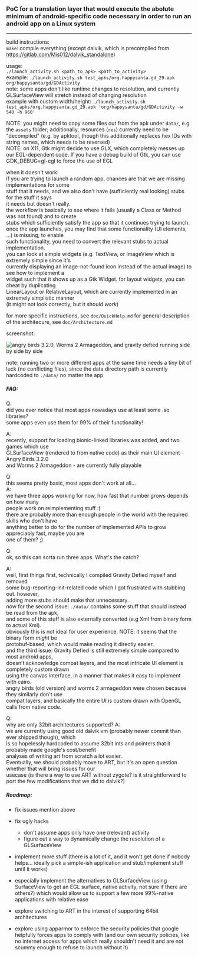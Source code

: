 ### PoC for a translation layer that would execute the abolute minimum of android-specific code necessary in order to run an android app on a Linux system

---

build instructions:  
`make`: compile everything (except dalvik, which is precompiled from https://gitlab.com/Mis012/dalvik_standalone)  

usage:  
`./launch_activity.sh <path_to_apk> <path_to_activity>`  
example: `./launch_activity.sh test_apks/org.happysanta.gd_29.apk org/happysanta/gd/GDActivity`  
note: some apps don't like runtime changes to resolution, and currently GLSurfaceView will stretch instead of changing resolution  
example with custom width/height: `./launch_activity.sh test_apks/org.happysanta.gd_29.apk 'org/happysanta/gd/GDActivity -w 540 -h 960'`

NOTE: you might need to copy some files out from the apk under `data/`, e.g the `assets` folder; 
additionally, resources (`res`) currently need to be "decompiled" (e.g. by apktool, though this 
additionally replaces hex IDs with string names, which needs to be reversed)  
NOTE: on X11, Gtk might decide to use GLX, which completely messes up our EGL-dependent code.
If you have a debug build of Gtk, you can use GDK_DEBUG=gl-egl to force the use of EGL

when it doesn't work:  
if you are trying to launch a random app, chances are that we are missing implementations for some  
stuff that it needs, and we also don't have (sufficiently real looking) stubs for the stuff it says  
it needs but doesn't really.  
the workflow is basically to see where it fails (usually a Class or Method was not found) and to create  
stubs which sufficiently satisfy the app so that it continues trying to launch.  
once the app launches, you may find that some functionality (UI elements, ...) is missing; to enable  
such functionality, you need to convert the relevant stubs to actual implementation.  
you can look at simple widgets (e.g. TextView, or ImageView which is extremely simple since it's  
currently displaying an image-not-found icon instead of the actual image) to see how to implement a  
widget such that it shows up as a Gtk Widget. for layout widgets, you can cheat by duplicating  
LinearLayout or RelativeLayout, which are currently implemented in an extremely simplistic manner  
(it might not look correctly, but it should *work*)

for more specific instructions, see `doc/QuickHelp.md`
for general description of the architecure, see `doc/Architecture.md`

screenshot:

![angry birds 3.2.0, Worms 2 Armageddon, and gravity defied running side by side by side](https://gitlab.com/Mis012/android_translation_layer_PoC/-/raw/master/screenshot_2.png)

note: running two or more different apps at the same time needs a tiny bit of luck (no conflicting files), since the data directory path is currently hardcoded to `./data/` no matter the app  

##### FAQ:

Q:  
	did you ever notice that most apps nowadays use at least some .so libraries?  
	some apps even use them for 99% of their functionality!  

A:  
	recently, support for loading bionic-linked libraries was added, and two games which use  
	GLSurfaceView (rendered to from native code) as their main UI element - Angry Birds 3.2.0  
	and Worms 2 Armageddon - are currently fully playable

Q:  
	this seems pretty basic, most apps don't work at all...  
A:  
	we have three apps working for now, how fast that number grows depends on how many  
	people work on reimplementing stuff :)  
	there are probably more than enough people in the world with the required skills who don't have  
	anything better to do for the number of implemented APIs to grow appreciably fast, maybe you are  
	one of them? ;)

Q:  
	ok, so this can sorta run three apps. What's the catch?  

A:  
	well, first things first, technically I compiled Gravity Defied myself and removed  
	some bug-reporting-init-related code which I got frustrated with stubbing out. however,  
	adding more stubs should make that unnecessary.  
	now for the second issue: `./data/` contains some stuff that should instead be read from the apk,  
	and some of this stuff is also externally converted (e.g Xml from binary form to actual Xml).  
	obviously this is not ideal for user experience. NOTE: it seems that the binary form *might* be  
	protobuf-based, which would make reading it directly easier.  
	and the third issue: Gravity Defied is still extremely simple compared to most android apps,  
	doesn't acknowledge compat layers, and the most intricate UI element is completely custom drawn  
	using the canvas interface, in a manner that makes it easy to implement with cairo.  
	angry birds (old version) and worms 2 armageddon were chosen because they similarly don't use  
	compat layers, and basically the entire UI is custom drawn with OpenGL calls from native code.

Q:  
	why are only 32bit architectures supported?
A:  
	we are currently using good old dalvik vm (probably newer commit than ever shipped though), which  
	is so hopelessly hardcoded to assume 32bit ints and pointers that it probably made google's cost/benefit  
	analyses of writing art from scratch a lot easier.  
	Eventually, we should probably move to ART, but it's an open question whether that will bring issues for our  
	usecase (is there a way to use ART without zygote? is it straightforward to port the few modifications that we did to dalvik?)


##### Roadmap:

- fix issues mention above

- fix ugly hacks
	- don't assume apps only have one (relevant) activity
	- figure out a way to dynamically change the resolution of a GLSurfaceView

- implement more stuff (there is a lot of it, and it won't get done if nobody helps... ideally pick a simple-ish application and stub/implement stuff until it works)

- especially implement the alternatives to GLSurfaceView (using SurfaceView to get an EGL surface, native activity, not sure if there are others?) which would allow us to support a few more 99%-native applications with relative ease

- explore switching to ART in the interest of supporting 64bit architectures

- explore using apparmor to enforce the security policies that google helpfully forces apps to comply with (and our own security policies, like no internet access for apps which really shouldn't need it and are not scummy enough to refuse to launch without it)
